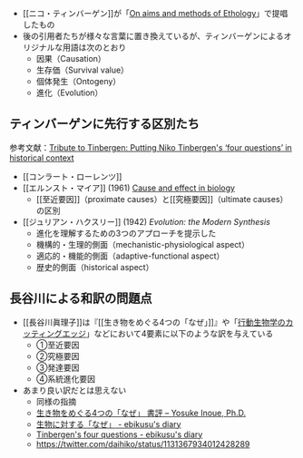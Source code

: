 
- [[ニコ・ティンバーゲン]]が「[On aims and methods of Ethology](https://doi.org/10.1111/j.1439-0310.1963.tb01161.x)」で提唱したもの
- 後の引用者たちが様々な言葉に置き換えているが、ティンバーゲンによるオリジナルな用語は次のとおり
	- 因果（Causation）
	- 生存価（Survival value）
	- 個体発生（Ontogeny）
	- 進化（Evolution）

## ティンバーゲンに先行する区別たち

参考文献：[Tribute to Tinbergen: Putting Niko Tinbergen's ‘four questions’ in historical context](https://doi.org/10.1111/eth.12200)

- [[コンラート・ローレンツ]]
- [[エルンスト・マイア]] (1961) [Cause and effect in biology](https://doi.org/10.1126/science.134.3489.1501)
	- [[至近要因]]（proximate causes）と[[究極要因]]（ultimate causes）の区別
- [[ジュリアン・ハクスリー]] (1942) *Evolution: the Modern Synthesis*
	- 進化を理解するための3つのアプローチを提示した
	- 機構的・生理的側面（mechanistic-physiological aspect）
	- 適応的・機能的側面（adaptive-functional aspect）
	- 歴史的側面（historical aspect）

## 長谷川による和訳の問題点

-  [[長谷川眞理子]]は『[[生き物をめぐる4つの「なぜ」]]』や「[行動生物学のカッティングエッジ](https://doi.org/10.5363/tits.16.4_58)」などにおいて4要素に以下のような訳を与えている
	- ①至近要因
	- ②究極要因
	- ③発達要因
	- ④系統進化要因
- あまり良い訳だとは思えない
	- 同様の指摘
	- [生き物をめぐる4つの「なぜ」 書評 – Yosuke Inoue, Ph.D.](http://inoyo.net/archives/3055)
	- [生物に対する「なぜ」 - ebikusu's diary](https://syamato.hatenablog.com/entry/20070628/1183037700)
	- [Tinbergen's four questions - ebikusu's diary](https://syamato.hatenablog.com/entry/20071122/1195702604)
	- https://twitter.com/daihiko/status/1131367934012428289

